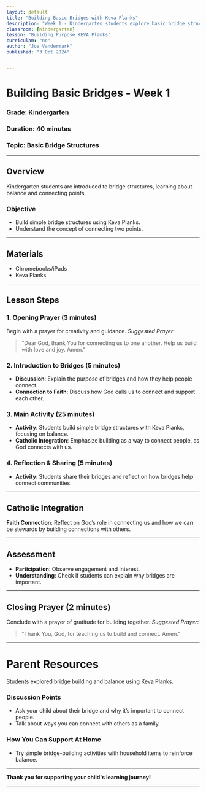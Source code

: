 ```yaml
---
layout: default
title: "Building Basic Bridges with Keva Planks"
description: "Week 1 - Kindergarten students explore basic bridge structures using Keva Planks."
classroom: [Kindergarten]
lesson: "Building_Purpose_KEVA_Planks"
curriculam: "no"
author: "Joe Vandermark"
published: "3 Oct 2024"


---
```


# Building Basic Bridges - Week 1

### **Grade**: Kindergarten  
### **Duration**: 40 minutes  
### **Topic**: Basic Bridge Structures

---

## **Overview**
Kindergarten students are introduced to bridge structures, learning about balance and connecting points.

### **Objective**
- Build simple bridge structures using Keva Planks.
- Understand the concept of connecting two points.

---

## **Materials**
- Chromebooks/iPads
- Keva Planks

---

## **Lesson Steps**

### **1. Opening Prayer (3 minutes)**
Begin with a prayer for creativity and guidance.
_Suggested Prayer_:  
> "Dear God, thank You for connecting us to one another. Help us build with love and joy. Amen."

### **2. Introduction to Bridges (5 minutes)**
- **Discussion**: Explain the purpose of bridges and how they help people connect.
- **Connection to Faith**: Discuss how God calls us to connect and support each other.

### **3. Main Activity (25 minutes)**
- **Activity**: Students build simple bridge structures with Keva Planks, focusing on balance.
- **Catholic Integration**: Emphasize building as a way to connect people, as God connects with us.

### **4. Reflection & Sharing (5 minutes)**
- **Activity**: Students share their bridges and reflect on how bridges help connect communities.

---

## **Catholic Integration**
**Faith Connection**: Reflect on God’s role in connecting us and how we can be stewards by building connections with others.

---

## **Assessment**
- **Participation**: Observe engagement and interest.
- **Understanding**: Check if students can explain why bridges are important.

---

## **Closing Prayer (2 minutes)**
Conclude with a prayer of gratitude for building together.
_Suggested Prayer_:  
> "Thank You, God, for teaching us to build and connect. Amen."

---

# Parent Resources

Students explored bridge building and balance using Keva Planks.

### **Discussion Points**
- Ask your child about their bridge and why it’s important to connect people.
- Talk about ways you can connect with others as a family.

### **How You Can Support At Home**
- Try simple bridge-building activities with household items to reinforce balance.

---

**Thank you for supporting your child's learning journey!**

---